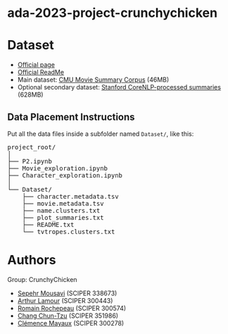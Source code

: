 # ada-2023-project-crunchychicken

# Dataset

- [Official page](https://www.cs.cmu.edu/~ark/personas/)
- [Official ReadMe](https://github.com/epfl-ada/ada-2023-project-crunchychicken/blob/main/cmu_readme.md)
- Main dataset: [CMU Movie Summary Corpus](https://www.cs.cmu.edu/~ark/personas/data/MovieSummaries.tar.gz) (46MB)
- Optional secondary dataset: [Stanford CoreNLP-processed summaries](https://www.cs.cmu.edu/~ark/personas/data/corenlp_plot_summaries.tar) (628MB)

## Data Placement Instructions
Put all the data files inside a subfolder named `Dataset/`, like this:
<pre>
project_root/
│
├── P2.ipynb
├── Movie_exploration.ipynb
├── Character_exploration.ipynb
│
└── Dataset/
&nbsp;&nbsp;&nbsp;&nbsp;├── character.metadata.tsv
&nbsp;&nbsp;&nbsp;&nbsp;├── movie.metadata.tsv
&nbsp;&nbsp;&nbsp;&nbsp;├── name.clusters.txt
&nbsp;&nbsp;&nbsp;&nbsp;├── plot_summaries.txt
&nbsp;&nbsp;&nbsp;&nbsp;├── README.txt
&nbsp;&nbsp;&nbsp;&nbsp;└── tvtropes.clusters.txt
</pre>

# Authors
Group: CrunchyChicken
- [Sepehr Mousavi](mailto:sepehr.mousavi@epfl.ch) (SCIPER 338673)
- [Arthur Lamour](mailto:arthur.lamour@epfl.ch) (SCIPER 300443)
- [Romain Rochepeau](mailto:romain.rochepeau@epfl.ch) (SCIPER 300574)
- [Chang Chun-Tzu](mailto:chun-tzu.chang@epfl.ch) (SCIPER 351986)
- [Clémence Mayaux](mailto:clemence.mayaux@epfl.ch) (SCIPER 300278)
